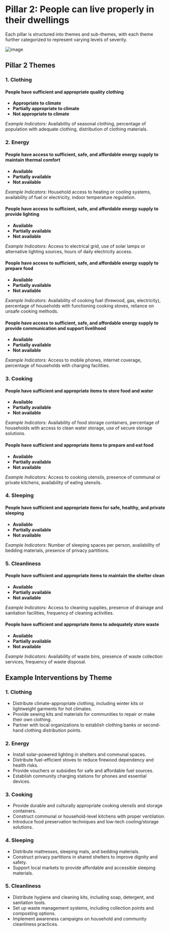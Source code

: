 # **Pillar 2:** People can live properly in their dwellings

Each pillar is structured into themes and sub-themes, with each theme further categorized to represent varying levels of severity.

![image](https://github.com/user-attachments/assets/cee2748c-d929-4429-b6d1-b832935793ee)

## Pillar 2 Themes

### 1. Clothing  
#### People have sufficient and appropriate quality clothing  
- **Appropriate to climate**  
- **Partially appropriate to climate**  
- **Not appropriate to climate**  

_Example Indicators:_ Availability of seasonal clothing, percentage of population with adequate clothing, distribution of clothing materials.  

### 2. Energy  
#### People have access to sufficient, safe, and affordable energy supply to maintain thermal comfort  
- **Available**  
- **Partially available**  
- **Not available**  

_Example Indicators:_ Household access to heating or cooling systems, availability of fuel or electricity, indoor temperature regulation.  

#### People have access to sufficient, safe, and affordable energy supply to provide lighting  
- **Available**  
- **Partially available**  
- **Not available**  

_Example Indicators:_ Access to electrical grid, use of solar lamps or alternative lighting sources, hours of daily electricity access.  

#### People have access to sufficient, safe, and affordable energy supply to prepare food  
- **Available**  
- **Partially available**  
- **Not available**  

_Example Indicators:_ Availability of cooking fuel (firewood, gas, electricity), percentage of households with functioning cooking stoves, reliance on unsafe cooking methods.  

#### People have access to sufficient, safe, and affordable energy supply to provide communication and support livelihood  
- **Available**  
- **Partially available**  
- **Not available**  

_Example Indicators:_ Access to mobile phones, internet coverage, percentage of households with charging facilities.  

### 3. Cooking  
#### People have sufficient and appropriate items to store food and water  
- **Available**  
- **Partially available**  
- **Not available**  

_Example Indicators:_ Availability of food storage containers, percentage of households with access to clean water storage, use of secure storage solutions.  

#### People have sufficient and appropriate items to prepare and eat food  
- **Available**  
- **Partially available**  
- **Not available**  

_Example Indicators:_ Access to cooking utensils, presence of communal or private kitchens, availability of eating utensils.  

### 4. Sleeping  
#### People have sufficient and appropriate items for safe, healthy, and private sleeping  
- **Available**  
- **Partially available**  
- **Not available**  

_Example Indicators:_ Number of sleeping spaces per person, availability of bedding materials, presence of privacy partitions.  

### 5. Cleanliness  
#### People have sufficient and appropriate items to maintain the shelter clean  
- **Available**  
- **Partially available**  
- **Not available**  

_Example Indicators:_ Access to cleaning supplies, presence of drainage and sanitation facilities, frequency of cleaning activities.  

#### People have sufficient and appropriate items to adequately store waste  
- **Available**  
- **Partially available**  
- **Not available**  

_Example Indicators:_ Availability of waste bins, presence of waste collection services, frequency of waste disposal.  

## Example Interventions by Theme  

### 1. Clothing  
- Distribute climate-appropriate clothing, including winter kits or lightweight garments for hot climates.  
- Provide sewing kits and materials for communities to repair or make their own clothing.  
- Partner with local organizations to establish clothing banks or second-hand clothing distribution points.  

### 2. Energy  
- Install solar-powered lighting in shelters and communal spaces.  
- Distribute fuel-efficient stoves to reduce firewood dependency and health risks.  
- Provide vouchers or subsidies for safe and affordable fuel sources.  
- Establish community charging stations for phones and essential devices.  

### 3. Cooking  
- Provide durable and culturally appropriate cooking utensils and storage containers.  
- Construct communal or household-level kitchens with proper ventilation.  
- Introduce food preservation techniques and low-tech cooling/storage solutions.  

### 4. Sleeping  
- Distribute mattresses, sleeping mats, and bedding materials.  
- Construct privacy partitions in shared shelters to improve dignity and safety.  
- Support local markets to provide affordable and accessible sleeping materials.  

### 5. Cleanliness  
- Distribute hygiene and cleaning kits, including soap, detergent, and sanitation tools.  
- Set up waste management systems, including collection points and composting options.  
- Implement awareness campaigns on household and community cleanliness practices.  
